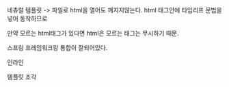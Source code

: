 네츄럴 템플릿 -> 파일로 html을 열어도 깨지지않는다. html 태그안에 타임리프 문법을 넣어 동작하므로 

만약 모르는 html태그가 있다면 html은 모르는 태그는 무시하기 때문. 

스프링 프레임워크랑 통합이 잘되어있다.   

인라인

템플릿 조각 

 
